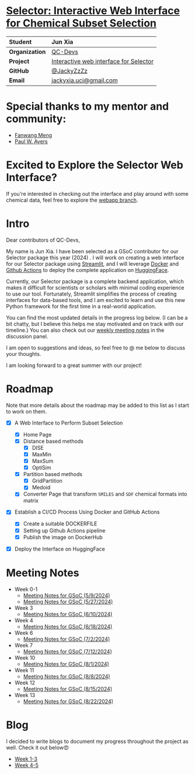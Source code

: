 # [Selector: Interactive Web Interface for Chemical Subset Selection](https://summerofcode.withgoogle.com/programs/2024/projects/JpL7n5Ji)

| **Student** | Jun Xia            |
| :- | :------------------------ |
| **Organization** | [QC-Devs](https://qcdevs.org/)<br />                      |
| **Project** | [Interactive web interface for Selector](https://github.com/theochem/Selector/issues/191) <br />                     |
| **GitHub** | [@](https://github.com/ashaman999)​[JackyZzZz](https://github.com/JackyZzZz)                        |
| **Email** | jackyxia.uci@gmail.com |

# Special thanks to my mentor and community:

* [Fanwang Meng](https://github.com/FanwangM)
* [Paul W. Ayers](https://github.com/PaulWAyers)

# Excited to Explore the Selector Web Interface?
If you're interested in checking out the interface and play around with some chemical data, feel free to explore the [webapp branch](https://github.com/theochem/Selector/tree/webapp).

# Intro

Dear contributors of QC-Devs, 

My name is Jun Xia. I have been selected as a GSoC contributor for our Selector package this year (2024) . I will work on creating a web interface for our Selector package using [Streamlit](https://streamlit.io/), and I will leverage [Docker](https://www.docker.com/) and [Github Actions](https://github.com/features/actions) to deploy the complete application on [HuggingFace](https://huggingface.co/).

Currently, our Selector package is a complete backend application, which makes it difficult for scientists or scholars with minimal coding experience to use our tool. Fortunately, Streamlit simplifies the process of creating interfaces for data-based tools, and I am excited to learn and use this new Python framework for the first time in a real-world application.

You can find the most updated details in the progress log below. (I can be a bit chatty, but I believe this helps me stay motivated and on track with our timeline.) You can also check out our [weekly meeting notes](https://github.com/theochem/Selector/discussions) in the discussion panel.

I am open to suggestions and ideas, so feel free to @ me below to discuss your thoughts.

I am looking forward to a great summer with our project!

# Roadmap

Note that more details about the roadmap may be added to this list as I start to work on them.

- [x] A Web Interface to Perform Subset Selection
  - [x] Home Page 
  - [x] Distance based methods
    - [x] DISE 
    - [x] MaxMin 
    - [x] MaxSum 
    - [x] OptiSim 
  - [x] Partition based methods
    - [x] GridPartition
    - [x] Medoid
  - [x] Converter Page that transform `SMILES` and `SDF` chemical formats into matrix

- [x] Establish a CI/CD Process Using Docker and GitHub Actions 
  - [x] Create a suitable DOCKERFILE
  - [x] Setting up Github Actions pipeline
  - [x] Publish the image on DockerHub

- [x] Deploy the Interface on HuggingFace


# Meeting Notes
- Week 0-1
  - [Meeting Notes for GSoC (5/9/2024)](https://github.com/theochem/Selector/discussions/205)
  - [Meeting Notes for GSoC (5/27/2024)](https://github.com/theochem/Selector/discussions/209)
- Week 3
  - [Meeting Notes for GSoC (6/10/2024)](https://github.com/theochem/Selector/discussions/211)
- Week 4
  - [Meeting Notes for GSoC (6/18/2024)](https://github.com/theochem/Selector/discussions/215)
- Week 6
  - [Meeting Notes for GSoC (7/2/2024)](https://github.com/theochem/Selector/discussions/226)
- Week 7
  - [Meeting Notes for GSoC (7/12/2024)](https://github.com/theochem/Selector/discussions/232)
- Week 10
  - [Meeting Notes for GSoC (8/1/2024)](https://github.com/theochem/Selector/discussions/233)
- Week 11
  - [Meeting Notes for GSoC (8/8/2024)](https://github.com/theochem/Selector/discussions/241)
- Week 12
  - [Meeting Notes for GSoC (8/15/2024)](https://github.com/theochem/Selector/discussions/247)
- Week 13
  - [Meeting Notes for GSoC (8/22/2024)](https://github.com/theochem/Selector/discussions/253)

# Blog

I decided to write blogs to document my progress throughout the project as well. Check it out below😍

- [Week 1-3](https://medium.com/@xiaj8/gsoc-week-1-3-be7ceb35e6c8)
- [Week 4-5](https://medium.com/@xiaj8/gsoc-week-4-5-a5a2edd8fdf0)
